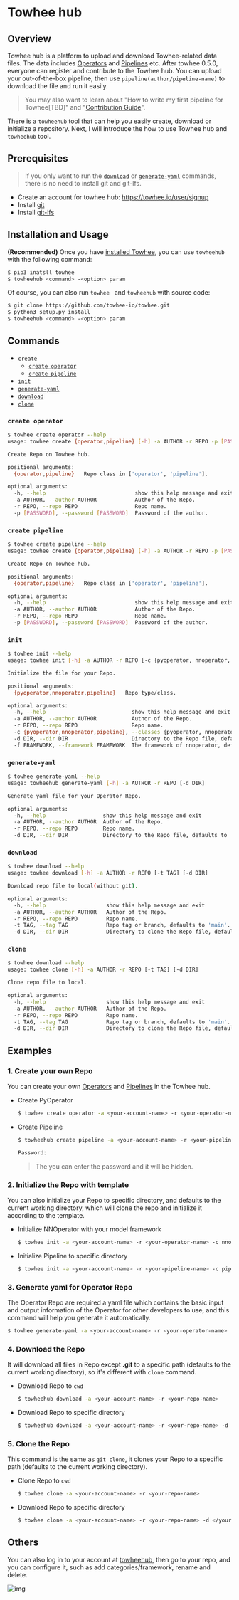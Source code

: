 # Towhee hub

## Overview

Towhee hub is a platform to upload and download Towhee-related data files. The data includes [Operators](https://towhee.io/operators) and [Pipelines](https://towhee.io/pipelines) etc. After towhee 0.5.0, everyone can register and contribute to the Towhee hub. You can upload your out-of-the-box pipeline, then use `pipeline(author/pipeline-name)` to download the file and run it easily.

> You may also want to learn about "How to write my first pipeline for Towhee[TBD]" and "[Contribution Guide](https://docs.towhee.io/developer-guides/contributing/contributing-guide)".

There is a `towheehub` tool that can help you easily create, download or initialize a repository. Next, I will introduce the how to use Towhee hub and `towheehub` tool.

## Prerequisites

> If you only want to run the [`download`](#download) or [`generate-yaml`](#generate-yaml) commands, there is no need to install git and git-lfs.

- Create an account for towhee hub: https://towhee.io/user/signup
- Install [git](https://git-scm.com/book/en/v2/Getting-Started-Installing-Git)
- Install [git-lfs](https://git-lfs.github.com)

## Installation and Usage

**(Recommended)** Once you have [installed Towhee](https://docs.towhee.io/get-started/install), you can use `towheehub` with the following command:

```bash
$ pip3 inatsll towhee
$ towheehub <command> -<option> param
```

Of course, you can also run `towhee ` and `towheehub` with source code:

```bash
$ git clone https://github.com/towhee-io/towhee.git
$ python3 setup.py install
$ towheehub <command> -<option> param
```


## Commands

- `create`
  - [`create operator`](#create-operator)
  - [`create pipeline`](#create-pipeline)
- [`init`](#init-pyoperator--init-nnoperator--init-pipeline)
- [`generate-yaml`](#generate-yaml)
- [`download`](#download)
- [`clone`](#clone)

### `create operator`

```bash
$ towhee create operator --help
usage: towhee create {operator,pipeline} [-h] -a AUTHOR -r REPO -p [PASSWORD]

Create Repo on Towhee hub.

positional arguments:
  {operator,pipeline}   Repo class in ['operator', 'pipeline'].

optional arguments:
  -h, --help                            show this help message and exit
  -a AUTHOR, --author AUTHOR            Author of the Repo.
  -r REPO, --repo REPO                  Repo name.
  -p [PASSWORD], --password [PASSWORD]  Password of the author.
```

### `create pipeline`

```bash
$ towhee create pipeline --help
usage: towhee create {operator,pipeline} [-h] -a AUTHOR -r REPO -p [PASSWORD]

Create Repo on Towhee hub.

positional arguments:
  {operator,pipeline}   Repo class in ['operator', 'pipeline'].

optional arguments:
  -h, --help                            show this help message and exit
  -a AUTHOR, --author AUTHOR            Author of the Repo.
  -r REPO, --repo REPO                  Repo name.
  -p [PASSWORD], --password [PASSWORD]  Password of the author.
```

### `init`

```bash
$ towhee init --help
usage: towhee init [-h] -a AUTHOR -r REPO [-c {pyoperator, nnoperator, pipeline}] [-d DIR] [-f FRAMEWORK]

Initialize the file for your Repo.

positional arguments:
  {pyoperator,nnoperator,pipeline}   Repo type/class.

optional arguments:
  -h, --help                           show this help message and exit
  -a AUTHOR, --author AUTHOR           Author of the Repo.
  -r REPO, --repo REPO                 Repo name.
  -c {pyoperator,nnoperator,pipeline}, --classes {pyoperator, nnoperator, pipeline}                  Repo class in ['pyoperator', 'nnoperator', 'pipeline'].
  -d DIR, --dir DIR                    Directory to the Repo file, defaults to '.'.
  -f FRAMEWORK, --framework FRAMEWORK  The framework of nnoperator, defaults to 'pytorch'.
```

### `generate-yaml`

```bash
$ towhee generate-yaml --help
usage: towheehub generate-yaml [-h] -a AUTHOR -r REPO [-d DIR]

Generate yaml file for your Operator Repo.

optional arguments:
  -h, --help                  show this help message and exit
  -a AUTHOR, --author AUTHOR  Author of the Repo.
  -r REPO, --repo REPO        Repo name.
  -d DIR, --dir DIR           Directory to the Repo file, defaults to '.'.
```

### `download`

```bash
$ towhee download --help
usage: towhee download [-h] -a AUTHOR -r REPO [-t TAG] [-d DIR]

Download repo file to local(without git).

optional arguments:
  -h, --help                   show this help message and exit
  -a AUTHOR, --author AUTHOR   Author of the Repo.
  -r REPO, --repo REPO         Repo name.
  -t TAG, --tag TAG            Repo tag or branch, defaults to 'main'.
  -d DIR, --dir DIR            Directory to clone the Repo file, defaults to '.'.
```

### `clone`
```bash
$ towhee download --help
usage: towhee clone [-h] -a AUTHOR -r REPO [-t TAG] [-d DIR]

Clone repo file to local.

optional arguments:
  -h, --help                   show this help message and exit
  -a AUTHOR, --author AUTHOR   Author of the Repo.
  -r REPO, --repo REPO         Repo name.
  -t TAG, --tag TAG            Repo tag or branch, defaults to 'main'.
  -d DIR, --dir DIR            Directory to clone the Repo file, defaults to '.'.
```

## Examples

### 1. Create your own Repo

You can create your own [Operators](https://towhee.io/operators) and [Pipelines](https://towhee.io/pipelines) in the Towhee hub.

- Create PyOperator

  ```bash
  $ towhee create operator -a <your-account-name> -r <your-operator-name> -p <your-password>
  ```
- Create Pipeline
  ```bash
  $ towheehub create pipeline -a <your-account-name> -r <your-pipeline-name> -p
  
  Password: 
  ```
  
  > The you can enter the password and it will be hidden.

### 2. Initialize the Repo with template

You can also initialize your Repo to specific directory, and defaults to the current working directory, which will clone the repo and initialize it according to the template.

- Initialize NNOperator with your model framework

  ```bash
  $ towhee init -a <your-account-name> -r <your-operator-name> -c nnoperator -f </your/model/framework>
  ```

- Initialize Pipeline to specific directory

  ```bash
  $ towhee init -a <your-account-name> -r <your-pipeline-name> -c pipeline -d </your/workspace/path>
  ```

### 3. Generate yaml for Operator Repo

The Operator Repo are required a yaml file which contains the basic input and output information of the Operator for other developers to use, and this command will help you generate it automatically.

  ```bash
  $ towhee generate-yaml -a <your-account-name> -r <your-operator-name>
  ```

### 4. Download the Repo

It will download all files in Repo except **.git** to a specific path (defaults to the current working directory), so it's different with `clone` command.

- Download Repo to  `cwd`

  ```bash
  $ towheehub download -a <your-account-name> -r <your-repo-name>
  ```
- Download Repo to specific directory
  ```bash
  $ towheehub download -a <your-account-name> -r <your-repo-name> -d </your/workspace/path>
  ```

### 5. Clone the Repo

This command is the same as `git clone`, it clones your Repo to a specific path (defaults to the current working directory).

- Clone Repo to  `cwd`

  ```bash
  $ towhee clone -a <your-account-name> -r <your-repo-name>
  ```
- Download Repo to specific directory
  ```bash
  $ towhee clone -a <your-account-name> -r <your-repo-name> -d </your/workspace/path>
  ```

## Others

You can also log in to your account at [towheehub](https://hub.towhee.io/user/login), then go to your repo, and you can configure it, such as add categories/framework, rename and delete.

![img](./towheehub.png)
